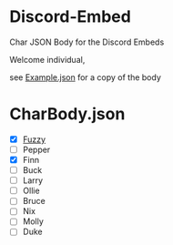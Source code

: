 # Discord-Embed
Char JSON Body for the Discord Embeds

Welcome individual, 

see [Example.json](/Example.json) for a copy of the body

# CharBody.json

- [x] [Fuzzy](/FuzzyBody.json)
- [ ] Pepper
- [x] Finn
- [ ] Buck
- [ ] Larry
- [ ] Ollie
- [ ] Bruce
- [ ] Nix
- [ ] Molly
- [ ] Duke
